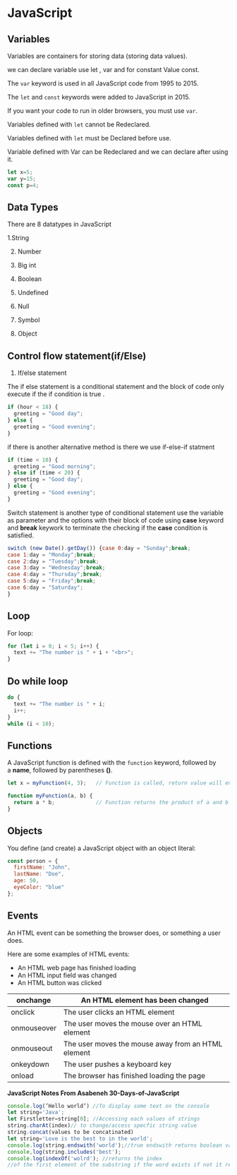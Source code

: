 # JavaScript

## Variables

Variables are containers for storing data (storing data values).

we can declare variable use let , var and for constant Value const.

The `var` keyword is used in all JavaScript code from 1995 to 2015.

The `let` and `const` keywords were added to JavaScript in 2015.

If you want your code to run in older browsers, you must use `var`.

Variables defined with `let` cannot be Redeclared.

Variables defined with `let` must be Declared before use.

Variable defined with Var can be Redeclared and we can declare after using it.

```jsx
let x=5;
var y=15;
const p=4;

```

## Data Types

There are 8 datatypes in JavaScript

1.String

2. Number

3. Big int

4. Boolean

5. Undefined

6. Null

7. Symbol

8. Object

## Control flow statement(if/Else)

1. If/else statement

The if else statement is a conditional statement and the block of code only execute if the if condition is true .

```jsx
if (hour < 18) {
  greeting = "Good day";
} else {
  greeting = "Good evening";
}
```

if  there is another alternative method is there we use if-else-if statment

```jsx
if (time < 10) {
  greeting = "Good morning";
} else if (time < 20) {
  greeting = "Good day";
} else {
  greeting = "Good evening";
}
```

Switch statement is another type of conditional statement use the variable as parameter and the options with their block of code using **case** keyword and **break** keywork to terminate the checking if the **case** condition is satisfied.

```jsx
switch (new Date().getDay()) {case 0:day = "Sunday";break;
case 1:day = "Monday";break;
case 2:day = "Tuesday";break;
case 3:day = "Wednesday";break;
case 4:day = "Thursday";break;
case 5:day = "Friday";break;
case 6:day = "Saturday";
}
```

## Loop

For loop: 

```jsx
for (let i = 0; i < 5; i++) {
  text += "The number is " + i + "<br>";
}
```

## Do while loop

```jsx
do {
  text += "The number is " + i;
  i++;
}
while (i < 10);
```

## Functions

A JavaScript function is defined with the `function` keyword, followed by a **name**, followed by parentheses **()**.

```jsx
let x = myFunction(4, 3);   // Function is called, return value will end up in x

function myFunction(a, b) {
  return a * b;             // Function returns the product of a and b
}
```

## Objects

You define (and create) a JavaScript object with an object literal:

```jsx
const person = {
  firstName: "John",
  lastName: "Doe",
  age: 50,
  eyeColor: "blue"
};
```

## Events

An HTML event can be something the browser does, or something a user does.

Here are some examples of HTML events:

- An HTML web page has finished loading
- An HTML input field was changed
- An HTML button was clicked

| onchange | An HTML element has been changed |
| --- | --- |
| onclick | The user clicks an HTML element |
| onmouseover | The user moves the mouse over an HTML element |
| onmouseout | The user moves the mouse away from an HTML element |
| onkeydown | The user pushes a keyboard key |
| onload | The browser has finished loading the page |

**JavaScript Notes From Asabeneh 30-Days-of-JavaScript**

```jsx
console.log(’Hello world’) //To display some text on the console
let string='Java';
let Firstletter=string[0]; //Accessing each values of strings
string.charAt(index)// to change/access specfic string value
string.concat(values to be concatinated)
let string='Love is the best to in the world';
console.log(string.endswith('world');//true endswith returns boolean value
console,log(string.includes('best');
console.log(indexOf('wolrd'); //returns the index 
//of the first element of the substring if the word exists if not it returns -1
```
